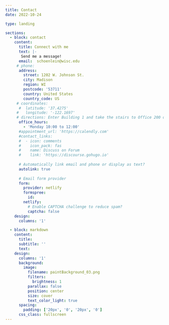 ```yaml
---
title: Contact
date: 2022-10-24

type: landing

sections:
  - block: contact
    content:
      title: Connect with me
      text: |-
       Send me a message!
      email:  schoenlein@wisc.edu
     # phone: 
      address:
        street: 1202 W. Johnson St. 
        city: Madison
        region: WI
        postcode: '53711'
        country: United States
        country_code: US
     # coordinates:
      #  latitude: '37.4275'
     #   longitude: '-122.1697'
     # directions: Enter Building 1 and take the stairs to Office 200 on Floor 2
      office_hours:
        - 'Monday 10:00 to 12:00'
      #appointment_url: 'https://calendly.com'
      #contact_links:
      #  - icon: comments
      #    icon_pack: fas
      #    name: Discuss on Forum
      #    link: 'https://discourse.gohugo.io'
    
      # Automatically link email and phone or display as text?
      autolink: true
    
      # Email form provider
      form:
        provider: netlify
        formspree:
          id:
        netlify:
          # Enable CAPTCHA challenge to reduce spam?
          captcha: false
    design:
      columns: '1'

  - block: markdown
    content:
      title:
      subtitle: ''
      text:
    design:
      columns: '1'
      background:
        image: 
          filename: paintBackground_03.png
          filters:
            brightness: 1
          parallax: false
          position: center
          size: cover
          text_color_light: true
      spacing:
        padding: ['20px', '0', '20px', '0']
      css_class: fullscreen
---
```

